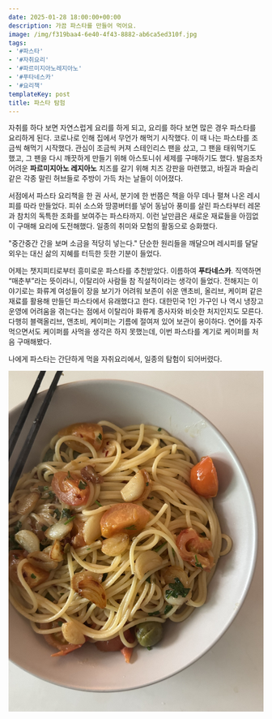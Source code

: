 ```yaml
---
date: 2025-01-28 18:00:00+00:00
description: 가끔 파스타를 만들어 먹어요.
image: /img/f319baa4-6e40-4f43-8882-ab6ca5ed310f.jpg
tags:
- '#파스타'
- '#자취요리'
- '#파르미지아노레지아노'
- '#푸타네스카'
- '#요리책'
templateKey: post
title: 파스타 탐험
---
```


자취를 하다 보면 자연스럽게 요리를 하게 되고, 요리를 하다 보면 많은 경우 파스타를 요리하게 된다. 코로나로 인해 집에서 무언가 해먹기 시작했다. 이 때 나는 파스타를 조금씩 해먹기 시작했다. 관심이 조금씩 커져 스테인리스 팬을 샀고, 그 팬을 태워먹기도 했고, 그 팬을 다시 깨끗하게 만들기 위해 아스토니쉬 세제를 구매하기도 했다. 발음조차 어려운 **파르미지아노 레지아노** 치즈를 갈기 위해 치즈 강판을 마련했고, 바질과 파슬리 같은 각종 말린 허브들로 주방이 가득 차는 날들이 이어졌다.

서점에서 파스타 요리책을 한 권 사서, 분기에 한 번쯤은 책을 아무 데나 펼쳐 나온 레시피를 따라 만들었다. 피쉬 소스와 땅콩버터를 넣어 동남아 풍미를 살린 파스타부터 레몬과 참치의 독특한 조화를 보여주는 파스타까지. 이런 날만큼은 새로운 재료들을 아낌없이 구매해 요리에 도전해했다. 일종의 취미와 모험의 활동으로 승화했다.

"중간중간 간을 보며 소금을 적당히 넣는다." 단순한 원리들을 깨달으며 레시피를 달달 외우는 대신 삶의 지혜를 터득한 듯한 기분이 들었다.

어제는 챗지피티로부터 흥미로운 파스타를 추천받았다. 이름하여 **푸타네스카**. 직역하면 “매춘부”라는 뜻이라니, 이탈리아 사람들 참 직설적이라는 생각이 들었다. 전해지는 이야기로는 화류계 여성들이 장을 보기가 어려워 보존이 쉬운 앤초비, 올리브, 케이퍼 같은 재료를 활용해 만들던 파스타에서 유래했다고 한다. 대한민국 1인 가구인 나 역시 냉장고 운영에 어려움을 겪는다는 점에서 이탈리아 화류계 종사자와 비슷한 처지인지도 모른다. 다행히 블랙올리브, 앤초비, 케이퍼는 기름에 절여져 있어 보관이 용이하다. 연어를 자주 먹으면서도 케이퍼를 사먹을 생각은 하지 못했는데, 이번 파스타를 계기로 케이퍼를 처음 구매해봤다.

나에게 파스타는 간단하게 먹을 자취요리에서, 일종의 탐험이 되어버렸다.

![](/img/f319baa4-6e40-4f43-8882-ab6ca5ed310f.jpg "푸타네스카")